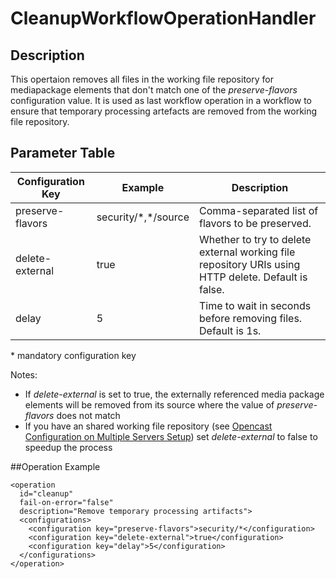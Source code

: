 # CleanupWorkflowOperationHandler

## Description
This opertaion removes all files in the working file repository for mediapackage elements that don't match one of the
*preserve-flavors* configuration value.
It is used as last workflow operation in a workflow to ensure that temporary processing artefacts are removed from the
working file repository.

## Parameter Table

|Configuration Key|Example                |Description                                       |
|-----------------|-----------------------|--------------------------------------------------|
|preserve-flavors  |security/\*,\*/source |Comma-separated list of flavors to be preserved.  |
|delete-external   |true                  |Whether to try to delete external working file repository URIs using HTTP delete. Default is false.|
|delay             |5                     |Time to wait in seconds before removing files. Default is 1s.|

\* mandatory configuration key

Notes:

* If *delete-external* is set to true, the externally referenced media package elements will be removed from its source
  where the value of *preserve-flavors* does not match
* If you have an shared working file repository
  (see [Opencast Configuration on Multiple Servers Setup](../installation/multiple-servers/#orgopencastorganization-mh_default_orgcfg))
  set *delete-external* to false to speedup the process

##Operation Example

    <operation
      id="cleanup"
      fail-on-error="false"
      description="Remove temporary processing artifacts">
      <configurations>
        <configuration key="preserve-flavors">security/*</configuration>
        <configuration key="delete-external">true</configuration>
        <configuration key="delay">5</configuration>
      </configurations>
    </operation>
